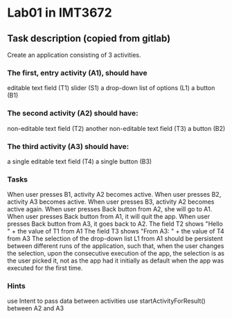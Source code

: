 # Lab01 in IMT3672

## Task description (copied from gitlab)

Create an application consisting of 3 activities. 

### The first, entry activity (A1), should have

editable text field (T1)
slider (S1)
a drop-down list of options (L1)
a button (B1)

### The second activity (A2) should have:

non-editable text field (T2)
another non-editable text field (T3)
a button (B2)

### The third activity (A3) should have:

a single editable text field (T4)
a single button (B3)

### Tasks

When user presses B1, activity A2 becomes active.
When user presses B2, activity A3 becomes active.
When user presses B3, activity A2 becomes active again.
When user presses Back button from A2, she will go to A1.
When user presses Back button from A1, it will quit the app.
When user presses Back button from A3, it goes back to A2.
The field T2 shows "Hello " + the value of T1 from A1
The field T3 shows "From A3: " + the value of T4 from A3
The selection of the drop-down list L1 from A1 should be persistent between different runs of the application, such that, when the user changes the selection, upon the consecutive execution of the app, the selection is as the user picked it, not as the app had it initially as default when the app was executed for the first time.

### Hints

use Intent to pass data between activities
use startActivityForResult() between A2 and A3
